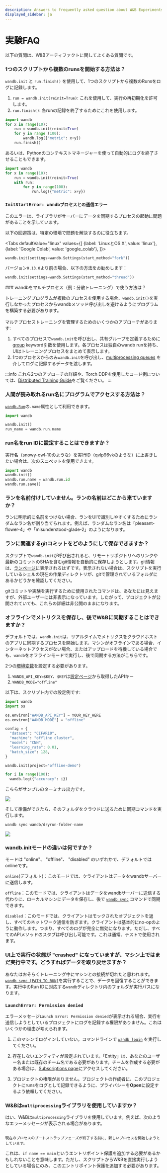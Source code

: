 ```yaml
---
description: Answers to frequently asked question about W&B Experiments.
displayed_sidebar: ja
---
```


# 実験FAQ

<head>
  <title>実験に関するよくある質問</title>
</head>

以下の質問は、W&Bアーティファクトに関してよくある質問です。

### 1つのスクリプトから複数のrunsを開始する方法は？

`wandb.init` と `run.finish()` を使用して、1つのスクリプトから複数のRunsをログに記録します。

1. `run = wandb.init(reinit=True)`: これを使用して、実行の再初期化を許可します。
2. `run.finish()`: 各runの記録を終了するためにこれを使用します。

```python
import wandb
for x in range(10):
    run = wandb.init(reinit=True)
    for y in range (100):
        wandb.log({"metric": x+y})
    run.finish()
```

あるいは、Pythonのコンテキストマネージャーを使って自動的にログを終了させることもできます。

```python
import wandb
for x in range(10):
    run = wandb.init(reinit=True)
    with run:
        for y in range(100):
            run.log({"metric": x+y})
```
### `InitStartError: wandbプロセスとの通信エラー` <a href="#init-start-error" id="init-start-error"></a>

このエラーは、ライブラリがサーバーにデータを同期するプロセスの起動に問題があることを示しています。

以下の回避策は、特定の環境で問題を解決するのに役立ちます。

<Tabs
  defaultValue="linux"
  values={[
    {label: 'LinuxとOS X', value: 'linux'},
    {label: 'Google Colab', value: 'google_colab'},
  ]}>
  <TabItem value="linux">

```python
wandb.init(settings=wandb.Settings(start_method="fork"))
```
</TabItem>
  <TabItem value="google_colab">

 バージョン`0.13.0`より前の場合、以下の方法をお勧めします：

```python
wandb.init(settings=wandb.Settings(start_method="thread"))
```
  </TabItem>
</Tabs>
### wandbをマルチプロセス（例：分散トレーニング）で使う方法は？

トレーニングプログラムが複数のプロセスを使用する場合、`wandb.init()`を実行しなかったプロセスからwandbメソッド呼び出しを避けるようにプログラムを構築する必要があります。\
\
マルチプロセストレーニングを管理するためのいくつかのアプローチがあります:

1. すべてのプロセスで`wandb.init`を呼び出し、共有グループを定義するために[group](../runs/grouping.md) keyword引数を使用します。各プロセスは独自のwandb runを持ち、UIはトレーニングプロセスをまとめて表示します。
2. 1つのプロセスからのみ`wandb.init`を呼び出し、[multiprocessing queues](https://docs.python.org/3/library/multiprocessing.html#exchanging-objects-between-processes) を介してログに記録するデータを渡します。

:::info
これら2つのアプローチの詳細や、Torch DDPを使用したコード例については、[Distributed Training Guide](./log/distributed-training.md)をご覧ください。
:::

### 人間が読み取れるrun名にプログラムでアクセスする方法は？

[`wandb.Run`](../../ref/python/run.md)の`.name`属性として利用できます。

```python
import wandb

wandb.init()
run_name = wandb.run.name
```

### run名をrun IDに設定することはできますか？

実行名（snowy-owl-10のような）を実行ID（qvlp96vkのような）に上書きしたい場合は、次のスニペットを使用できます。

```python
import wandb
wandb.init()
wandb.run.name = wandb.run.id
wandb.run.save()
```
### ランを名前付けしていません。ランの名前はどこから来ていますか？

ランに明示的に名前をつけない場合、ランをUIで識別しやすくするためにランダムなラン名が割り当てられます。例えば、ランダムなラン名は「pleasant-flower-4」や「misunderstood-glade-2」のようになります。

### ランに関連するgitコミットをどのようにして保存できますか？

スクリプトで`wandb.init`が呼び出されると、リモートリポジトリへのリンクや最新のコミットのSHAを含むgit情報を自動的に保存しようとします。git情報は、[ランページ](../app/pages/run-page.md)に表示されるはずです。表示されない場合は、スクリプトを実行しているシェルの現在の作業ディレクトリが、gitで管理されているフォルダにあるかどうかを確認してください。

gitコミットや実験を実行するために使用されたコマンドは、あなたには見えますが、外部ユーザーには非表示になっています。したがって、プロジェクトが公開されていても、これらの詳細は非公開のままになります。

### オフラインでメトリクスを保存し、後でW&Bに同期することはできますか？

デフォルトでは、`wandb.init`は、リアルタイムでメトリクスをクラウドホストのアプリに同期するプロセスを開始します。マシンがオフラインである場合、インターネットアクセスがない場合、またはアップロードを待機している場合でも、`wandb`をオフラインモードで実行し、後で同期する方法がこちらです。

2つの[環境変数](./environment-variables.md)を設定する必要があります。

1. `WANDB_API_KEY=$KEY`、`$KEY`は[設定ページ](https://app.wandb.ai/settings)から取得したAPIキー
2. `WANDB_MODE="offline"`

以下は、スクリプト内での設定例です:

```python
import wandb
import os

os.environ["WANDB_API_KEY"] = YOUR_KEY_HERE
os.environ["WANDB_MODE"] = "offline"

config = {
  "dataset": "CIFAR10",
  "machine": "offline cluster",
  "model": "CNN",
  "learning_rate": 0.01,
  "batch_size": 128,
}

wandb.init(project="offline-demo")

for i in range(100):
  wandb.log({"accuracy": i})
```

こちらがサンプルのターミナル出力です。

![](/images/experiments/sample_terminal_output.png)

そして準備ができたら、そのフォルダをクラウドに送るために同期コマンドを実行します。

```python
wandb sync wandb/dryrun-folder-name
```

![](/images/experiments/sample_terminal_output_cloud.png)

### wandb.initモードの違いは何ですか？

モードは "online"、 "offline"、 "disabled" のいずれかで、デフォルトではonlineです。

`online`(デフォルト)：このモードでは、クライアントはデータをwandbサーバーに送信します。

`offline`：このモードでは、クライアントはデータをwandbサーバーに送信する代わりに、ローカルマシンにデータを保存し、後で [`wandb sync`](https://docs.wandb.ai/ref/cli/wandb-sync?q=sync) コマンドで同期できます。

`disabled`：このモードでは、クライアントはモックされたオブジェクトを返し、すべてのネットワーク通信を防ぎます。クライアントは基本的にno-opのように動作します。つまり、すべてのログが完全に無効になります。ただし、すべてのAPIメソッドのスタブは呼び出し可能です。これは通常、テストで使用されます。

### UI上で実行の状態が "crashed" になっていますが、マシン上ではまだ実行中です。どうすればデータを取り戻せますか？
あなたはおそらくトレーニング中にマシンとの接続が切れたと思われます。[`wandb sync [PATH_TO_RUN]`](https://docs.wandb.ai/ref/cli/wandb-sync)を実行することで、データを回復することができます。実行中のRun IDに対応する`wandb`ディレクトリ内のフォルダが実行パスになります。



### `LaunchError: Permission denied`



エラーメッセージ`Launch Error: Permission denied`が表示される場合、実行を送信しようとしているプロジェクトにログを記録する権限がありません。これはいくつかの理由が考えられます。



1. このマシンでログインしていない。コマンドラインで [`wandb login`](../../ref/cli/wandb-login.md) を実行してください。

2. 存在しないエンティティが設定されています。「Entity」は、あなたのユーザー名または既存のチーム名である必要があります。チームを作成する必要がある場合は、[Subscriptions page](https://app.wandb.ai/billing)にアクセスしてください。

3. プロジェクトの権限がありません。プロジェクトの作成者に、このプロジェクトにrunsをログとして記録できるように、プライバシーを**Open**に設定するよう依頼してください。



### W&Bは`multiprocessing`ライブラリを使用していますか？



はい、W&Bは`multiprocessing`ライブラリを使用しています。例えば、次のようなエラーメッセージが表示される場合があります。



```

現在のプロセスのブートストラップフェーズが終了する前に、新しいプロセスを開始しようとしています。

```



これは、`if name == main`というエントリポイント保護を追加する必要があるかもしれないことを意味します。ただし、スクリプトからW&Bを直接実行しようとしている場合にのみ、このエントリポイント保護を追加する必要があります。